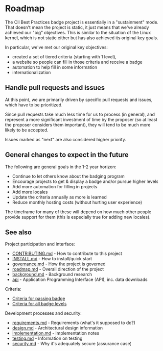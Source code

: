 # Roadmap

The CII Best Practices badge project is essentially in a
"sustainment" mode.  That doesn't mean the project is static,
it just means that we've already achieved our "big" objectives.
This is similar to the situation of the Linux kernel, which is
not static either but has also achieved its original key goals.

In particular, we've met our original key objectives:

* created a set of tiered criteria (starting with 1 level),
* a website so people can fill in those criteria and receive a badge
* automation to help fill in some information
* internationalization

## Handle pull requests and issues

At this point, we are primarily driven by specific pull requests and
issues, which have to be prioritized.

Since pull requests take much less time for us to process (in general),
and represent a more significant investment of time by the proposer
(so at least the proposer considers them important), they will tend to
be much more likely to be accepted.

Issues marked as "next" are also considered higher priority.

## General changes to expect in the future

The following are general goals in the 1-2 year horizon:

* Continue to let others know about the badging program
* Encourage projects to get & display a badge and/or pursue higher levels
* Add more automation for filling in projects
* Add more locales
* Update the criteria annually as more is learned
* Reduce monthly hosting costs (without hurting user experience)

The timeframe for many of these will depend on how much other people
provide support for them (this is especially true for adding new locales).

## See also

Project participation and interface:

* [CONTRIBUTING.md](../CONTRIBUTING.md) - How to contribute to this project
* [INSTALL.md](INSTALL.md) - How to install/quick start
* [governance.md](governance.md) - How the project is governed
* [roadmap.md](roadmap.md) - Overall direction of the project
* [background.md](background.md) - Background research
* [api](api.md) - Application Programming Interface (API), inc. data downloads

Criteria:

* [Criteria for passing badge](https://bestpractices.coreinfrastructure.org/criteria/0)
* [Criteria for all badge levels](https://bestpractices.coreinfrastructure.org/criteria)

Development processes and security:

* [requirements.md](requirements.md) - Requirements (what's it supposed to do?)
* [design.md](design.md) - Architectural design information
* [implementation.md](implementation.md) - Implementation notes
* [testing.md](testing.md) - Information on testing
* [security.md](security.md) - Why it's adequately secure (assurance case)
